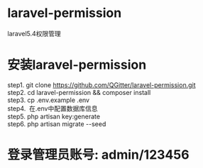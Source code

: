 # laravel-permission
laravel5.4权限管理



# 安装laravel-permission

step1.  git clone https://github.com/QGitter/laravel-permission.git <br>
step2.  cd  laravel-permission && composer install <br>
step3.  cp .env.example .env <br>
step4.  在.env中配置数据库信息 <br>
step5.  php artisan key:generate <br>
step6.  php artisan migrate --seed <br>

# 登录管理员账号: admin/123456
